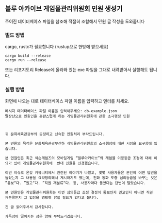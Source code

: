 ## 블루 아카이브 게임물관리위원회 민원 생성기

주어진 데이터베이스 파일을 참조해 적절히 조합해서 민원 글 작성을 도와줍니다

### 빌드 방법
cargo, rustc가 필요합니다 (rustup으로 한방에 받으세요)
```
cargo build --release
cargo run --release
```
또는 리포지토리 Release에 올라와 있는 exe 파일을 그대로 내려받아서 실행해도 됩니다.

### 실행 방법
화면에 나오는 대로 데이터베이스 파일 이름을 입력하고 엔터를 치세요.  
```
메시지 데이터베이스 파일 이름을 입력해주세요: db-example.json
말장난으로 민원인을 혼란스럽게 하는 게임물관리위원회에 관한 소극행정 민원



귀 문화체육관광부의 공정하고 신속한 민원처리 부탁드립니다.

본 민원의 목적은 문화체육관광부산하 게임물관리위원회의 소극행정에 대한 시정을 요구함에 있습니다.

본 민원인은 최근 넥슨게임즈의 모바일게임 “블루아카이브”의 게임물 이용등급 조정에 대해 이의가 있어 게임물관리위원회에  반대 민원을 신청했습니다.

이번 이슈로 온갖 커뮤니티에서 관련된 이야기가 나왔고, 몇몇 사용자들은 본인이 어떤 답변을 들었는지 그 내용을 요약정리해서 게시하기도 했는데, 전화 통화 도중 심의등급을 바꾸는 것은 ”통보“다. ”권고“다. ”직권 재분류“다. 등, 사용자마다 들었다는 답변이 달랐습니다.

본 민원인은 게임물관리위원회는 이번 심의등급 조정 결정이 통보인지 권고인지 아니면 직권 재분류인지 그 입장을 명확히 밝힐 필요가 있다고 봅니다.

긴 글 읽어주셔서 감사합니다.

가독성이 떨어지는 점은 양해 부탁드리겠습니다.
```
